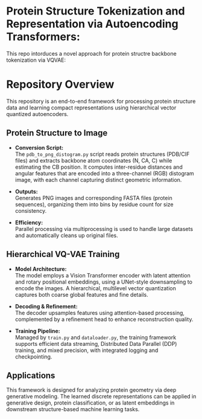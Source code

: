 # Protein Structure Tokenization and Representation via Autoencoding Transformers:
This repo intorduces a novel approach for protein structre backbone tokenization via VQVAE:

# Repository Overview

This repository is an end-to-end framework for processing protein structure data and learning compact representations using hierarchical vector quantized autoencoders.

## Protein Structure to Image

- **Conversion Script:**  
  The `pdb_to_png_distogram.py` script reads protein structures (PDB/CIF files) and extracts backbone atom coordinates (N, CA, C) while estimating the CB position. It computes inter-residue distances and angular features that are encoded into a three-channel (RGB) distogram image, with each channel capturing distinct geometric information.

- **Outputs:**  
  Generates PNG images and corresponding FASTA files (protein sequences), organizing them into bins by residue count for size consistency.

- **Efficiency:**  
  Parallel processing via multiprocessing is used to handle large datasets and automatically cleans up original files.

## Hierarchical VQ-VAE Training

- **Model Architecture:**  
  The model employs a Vision Transformer encoder with latent attention and rotary positional embeddings, using a UNet-style downsampling to encode the images. A hierarchical, multilevel vector quantization captures both coarse global features and fine details.

- **Decoding & Refinement:**  
  The decoder upsamples features using attention-based processing, complemented by a refinement head to enhance reconstruction quality.

- **Training Pipeline:**  
  Managed by `train.py` and `dataloader.py`, the training framework supports efficient data streaming, Distributed Data Parallel (DDP) training, and mixed precision, with integrated logging and checkpointing.

## Applications

This framework is designed for analyzing protein geometry via deep generative modeling. The learned discrete representations can be applied in generative design, protein classification, or as latent embeddings in downstream structure-based machine learning tasks.

